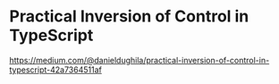 # Practical Inversion of Control in TypeScript

https://medium.com/@danieldughila/practical-inversion-of-control-in-typescript-42a7364511af
